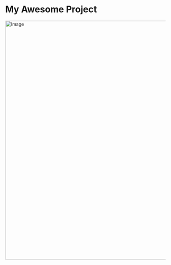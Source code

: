 # My Awesome Project
<img width="750" alt="Image" src="https://github.com/user-attachments/assets/01c4bd5b-5953-4aa7-ba18-0cd8211a8480" />

